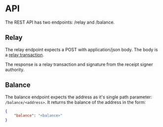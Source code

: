 # API

The REST API has two endpoints: /relay and /balance.

## Relay

The relay endpoint expects a POST with application/json body. The body is a [relay transaction](./relayTransaction.md).

The response is a relay transaction and signature from the receipt signer authority.

## Balance

The balance endpoint expects the address as it's single path parameter: `/balance/<address>`. It returns the balance of the address in the form:
```json
{
    "balance": "<balance>"
}
```